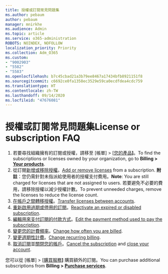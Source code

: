 ```yaml
---
title: 授權或訂閱常見問題集
ms.author: pebaum
author: pebaum
manager: mnirkhe
ms.audience: Admin
ms.topic: article
ms.service: o365-administration
ROBOTS: NOINDEX, NOFOLLOW
localization_priority: Priority
ms.collection: Adm_O365
ms.custom:
- "9002903"
- "5582"
- "5583"
ms.openlocfilehash: b7c45cbad21a3b79ee8467a17434bfb8921151f8
ms.sourcegitcommit: c6692ce0fa1358ec3529e59ca0ecdfdea4cdc759
ms.translationtype: HT
ms.contentlocale: zh-TW
ms.lasthandoff: 09/14/2020
ms.locfileid: "47676081"
---
```

# <a name="license-or-subscription-faq"></a><span data-ttu-id="3ba2e-102">授權或訂閱常見問題集</span><span class="sxs-lookup"><span data-stu-id="3ba2e-102">License or subscription FAQ</span></span>

1. <span data-ttu-id="3ba2e-103">若要尋找組織擁有的訂閱或授權，請移至 [帳單] > [[您的產品](https://go.microsoft.com/fwlink/p/?linkid=842054)**]**。</span><span class="sxs-lookup"><span data-stu-id="3ba2e-103">To find the subscriptions or licenses owned by your organization, go to **Billing > [Your products](https://go.microsoft.com/fwlink/p/?linkid=842054)**.</span></span> 
2. <span data-ttu-id="3ba2e-104">從訂閱[新增或移除授權](https://docs.microsoft.com/alchemyinsights/how-to-add-or-reduce-licenses)。</span><span class="sxs-lookup"><span data-stu-id="3ba2e-104">[Add or remove licenses](https://docs.microsoft.com/alchemyinsights/how-to-add-or-reduce-licenses) from a subscription.</span></span> <span data-ttu-id="3ba2e-105">**附註**：您仍需針對未指派給使用者的授權支付費用。</span><span class="sxs-lookup"><span data-stu-id="3ba2e-105">**Note**: You are still charged for licenses that are not assigned to users.</span></span> <span data-ttu-id="3ba2e-106">若要避免不必要的費用，請移除授權以減少授權計數。</span><span class="sxs-lookup"><span data-stu-id="3ba2e-106">To prevent unneeded charges, remove the licenses to reduce the license count.</span></span> 
3. <span data-ttu-id="3ba2e-107">[在帳戶之間轉移授權](https://docs.microsoft.com/alchemyinsights/transfer-licenses-between-tenants)。</span><span class="sxs-lookup"><span data-stu-id="3ba2e-107">[Transfer licenses between accounts](https://docs.microsoft.com/alchemyinsights/transfer-licenses-between-tenants).</span></span> 
4. <span data-ttu-id="3ba2e-108">[重新啟用過期或停用的訂閱](https://go.microsoft.com/fwlink/?linkid=2117519)。</span><span class="sxs-lookup"><span data-stu-id="3ba2e-108">[Reactivate an expired or disabled subscription](https://go.microsoft.com/fwlink/?linkid=2117519).</span></span> 
5. <span data-ttu-id="3ba2e-109">[編輯用來支付訂閱的付款方式](https://go.microsoft.com/fwlink/?linkid=2117167)。</span><span class="sxs-lookup"><span data-stu-id="3ba2e-109">[Edit the payment method used to pay the subscription](https://go.microsoft.com/fwlink/?linkid=2117167).</span></span> 
6. <span data-ttu-id="3ba2e-110">[變更您的計費頻率](https://go.microsoft.com/fwlink/?linkid=2119112)。</span><span class="sxs-lookup"><span data-stu-id="3ba2e-110">[Change how often you are billed](https://go.microsoft.com/fwlink/?linkid=2119112).</span></span> 
7. <span data-ttu-id="3ba2e-111">[變更週期性計費](https://go.microsoft.com/fwlink/?linkid=2119216)。</span><span class="sxs-lookup"><span data-stu-id="3ba2e-111">[Change recurring billing](https://go.microsoft.com/fwlink/?linkid=2119216).</span></span> 
8. <span data-ttu-id="3ba2e-112">[取消訂閱](https://go.microsoft.com/fwlink/?linkid=2119113)並[關閉您的帳戶](https://docs.microsoft.com/alchemyinsights/how-to-close-your-account)。</span><span class="sxs-lookup"><span data-stu-id="3ba2e-112">[Cancel the subscription](https://go.microsoft.com/fwlink/?linkid=2119113) and [close your account](https://docs.microsoft.com/alchemyinsights/how-to-close-your-account).</span></span> 

<span data-ttu-id="3ba2e-113">您可以從 [帳單] > [[購買服務](https://go.microsoft.com/fwlink/p/?linkid=868433)**]** 購買額外的訂閱。</span><span class="sxs-lookup"><span data-stu-id="3ba2e-113">You can purchase additional subscriptions from **Billing > [Purchase services](https://go.microsoft.com/fwlink/p/?linkid=868433)**.</span></span>
